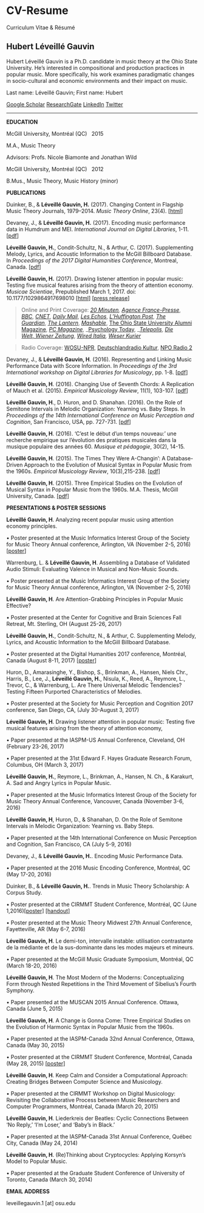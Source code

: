 # CV-Resume
Curriculum Vitae &amp; Résumé


Hubert Léveillé Gauvin
----------------------

Hubert Léveillé Gauvin is a Ph.D. candidate in music theory at the Ohio State University. He’s interested in compositional and production practices in popular music. More specifically, his work examines paradigmatic changes in socio-cultural and economic environments and their impact on music.

Last name: Léveillé Gauvin; First name: Hubert

[Google Scholar](https://goo.gl/Q5D8KA) [ResearchGate](https://www.researchgate.net/profile/Hubert_Leveille_Gauvin) [LinkedIn](https://www.linkedin.com/notifications/) [Twitter](https://twitter.com/hleveillegauvin)

* * *

**EDUCATION**

McGill University, Montréal (QC)    2015

M.A., Music Theory

Advisors: Profs. Nicole Biamonte and Jonathan Wild

McGill University, Montréal (QC)    2012

B.Mus., Music Theory, Music History (minor)

**PUBLICATIONS**

Duinker, B., & **Léveillé Gauvin, H.** (2017). Changing Content in Flagship Music Theory Journals, 1979–2014. _Music Theory Online_, 23(4). \[[html](http://mtosmt.org/issues/mto.17.23.4/mto.17.23.4.duinker.html)\]

Devaney, J., & **Léveillé Gauvin, H.** (2017). Encoding music performance data in Humdrum and MEI. _International Journal on Digital Libraries_, 1-11. \[[pdf](https://link.springer.com/content/pdf/10.1007%2Fs00799-017-0229-3.pdf)\]

**Léveillé Gauvin, H.**, Condit-Schultz, N., & Arthur, C. (2017). Supplementing Melody, Lyrics, and Acoustic Information to the McGill Billboard Database. In _Proceedings of the 2017 Digital Humanities Conference_, Montreal, Canada. \[[pdf](https://dh2017.adho.org/abstracts/265/265.pdf)\]

**Léveillé Gauvin, H.** (2017). Drawing listener attention in popular music: Testing five musical features arising from the theory of attention economy. _Musicae Scientiae_, Prepublished March 1, 2017. doi: 10.1177/1029864917698010 \[[html](http://journals.sagepub.com/doi/pdf/10.1177/1029864917698010)\] \[[press release](https://news.osu.edu/news/2017/04/04/streaming-attention/)\]

>Online and Print Coverage: _[20 Minuten](http://www.20min.ch/entertainment/musik/story/Streaming-Portale-veraendern-die-Musik-21501360), [Agence France-Presse](https://www.yahoo.com/news/streaming-booms-songs-getting-faster-study-175455399.html)_, [_BBC_](http://www.bbc.com/news/entertainment-arts-41500692), [_CNET_](http://www.cnet.de/88169533/so-haben-musikstreaming-dienste-die-pop-musik-veraendert ), [_Daily Mail_](http://www.dailymail.co.uk/sciencetech/article-4382802/Music-streaming-killed-80s-ballad.html ), [_Les Echos_](http://www.lesechos.fr/tech-medias/medias/0211950807195-comment-le-streaming-a-tue-les-intros-instrumentales-2078538.php#xtor=CS1-31#yoUUrEiMzgr78sQP.01), [_L’Huffington Post_](http://www.huffingtonpost.it/enzo-mazza/nellera-dello-streaming-le-canzoni-si-accorciano ), [_The Guardian_](https://www.theguardian.com/music/shortcuts/2017/oct/04/spotify-song-intro-streaming-arctic-monkeys-led-zeppelin), [_The Lantern_](http://thelantern.com/2017/04/ohio-state-researcher-discovers-technology-advancements-shorten-pop-music/), [_Mashable_](http://mashable.com/2017/04/06/streaming-instrumental-intros-shorter-attention-study/#6AHlHhpMLaqq), [The Ohio State University Alumni Magazine](https://musiccog.ohio-state.edu/home/data/_uploaded/file/UM_CONT_AlumMagazine_Fall17_0053623_12_upfront.pdf), [_PC Magazine_](http://www.pcmag.com/news/353018/study-music-streaming-services-are-killing-instrumental-int), _[Psychology Today](http://www.psychologytoday.com/blog/the-athletes-way/201704/pop-music-shows-our-attention-spans-are-getting-shorter ), _[_Telepolis_](http://www.heise.de/tp/features/Faster-Pussycat-Play-Play-3679311.html), [_Die Welt, Wiener Zeitung_](http://www.wienerzeitung.at/themen_channel/musik/pop_rock_jazz/936558_Schneller-greller-kuerzer.html), _[Wired Italia](https://www.wired.it/play/musica/2017/05/22/streaming-composizione-canzone-pop/), [Weser Kurier](https://www.weser-kurier.de/deutschland-welt/deutschland-welt-wirtschaft_artikel,-das-intro-ist-am-ende-_arid,1669647.html)_

>Radio Coverage: [WOSU-NPR](http://radio.wosu.org/post/tech-tuesday-music-shadow-brokers-burger-king), [Deutschlandradio Kultur](http://www.deutschlandradiokultur.de/songintros-schneller-zum-hoehepunkt.2177.de.html?dram:article_id=384203), [NPO Radio 2](http://www.nporadio2.nl/deehboshow/gemist/video/4775/liedintro-s-werden-78-korter-waarom)

Devaney, J., & **Léveillé Gauvin, H**. (2016). Representing and Linking Music Performance Data with Score Information. In _Proceedings of the 3rd International_ _workshop_ _on Digital Libraries for Musicology_, pp. 1-8. \[[pdf](http://musiccog.ohio-state.edu/home/data/_uploaded/pdf/p1-devaney.pdf)\]

**Léveillé Gauvin, H**. (2016). Changing Use of Seventh Chords: A Replication of Mauch et al. (2015). _Empirical Musicology Review_, 11(1), 103-107. [\[](../data/_uploaded/pdf/Leveille%20Gauvin_EMR_2016.pdf)[pdf](../data/_uploaded/pdf/Leveille%20Gauvin_EMR_2016.pdf)\]

**Léveillé Gauvin, H**., D. Huron, and D. Shanahan. (2016). On the Role of Semitone Intervals in Melodic Organization: Yearning vs. Baby Steps. In _Proceedings of the 14th International Conference on Music Perception and Cognition_, San Francisco, USA, pp. 727-731. \[[pdf](http://musiccog.ohio-state.edu/home/data/_uploaded/pdf/LeveilleGauvin_ICMPC14_Proceedings.pdf)\]

**Léveillé Gauvin, H**. (2016). ‘C’est le début d’un temps nouveau:’ une recherche empirique sur l’évolution des pratiques musicales dans la musique populaire des années 60. _Musique et pédagogie_, 30(2), 14-15.

**Léveillé Gauvin, H**. (2015). The Times They Were A-Changin’: A Database-Driven Approach to the Evolution of Musical Syntax in Popular Music from the 1960s. _Empirical Musicology Review_, 10(3),215-238. [\[pdf\]](http://emusicology.org/article/view/4467/4150)

**Léveillé Gauvin, H**. (2015). Three Empirical Studies on the Evolution of Musical Syntax in Popular Music from the 1960s. M.A. Thesis, McGill University, Canada. [\[pdf\]](http://digitool.library.mcgill.ca/thesisfile135460.pdf)

**PRESENTATIONS & POSTER SESSIONS**

**Léveillé Gauvin, H**. Analyzing recent popular music using attention economy principles.

•  Poster presented at the Music Informatics Interest Group of the Society for Music Theory Annual conference, Arlington, VA (November 2-5, 2016) \[[poster](https://musiccog.ohio-state.edu/home/data/_uploaded/pdf/HLG_smt2017_poster.pdf)\]

Warrenburg, L. & **Léveillé Gauvin, H**. Assembling a Database of Validated Audio Stimuli: Evaluating Valence in Musical and Non-Music Sounds.

•  Poster presented at the Music Informatics Interest Group of the Society for Music Theory Annual conference, Arlington, VA (November 2-5, 2016)

**Léveillé Gauvin, H**. Are Attention-Grabbing Principles in Popular Music Effective?

•  Poster presented at the Center for Cognitive and Brain Sciences Fall Retreat, Mt. Sterling, OH (August 25-26, 2017)

**Léveillé Gauvin, H.**, Condit-Schultz, N., & Arthur, C. Supplementing Melody, Lyrics, and Acoustic Information to the McGill Billboard Database.

•  Poster presented at the Digital Humanities 2017 conference, Montréal, Canada (August 8-11, 2017) \[[poster](https://musiccog.ohio-state.edu/home/data/_uploaded/file/LeveilleGauvin-ConditSchultz-Arthur_DH2017_ID265.pdf)\]

Huron, D., Amarasinghe, Y., Bishop, S., Brinkman, A., Hansen, Niels Chr., Harris, B., Lee, J., **Léveillé Gauvin, H.**, Nisula, K., Reed, A., Reymore, L., Trevor, C., & Warrenburg, L. Are There Universal Melodic Tendencies? Testing Fifteen Purported Characteristics of Melodies.

•  Poster presented at the Society for Music Perception and Cognition 2017 conference, San Diego, CA, (July 30-August 3, 2017)

**Léveillé Gauvin, H**. Drawing listener attention in popular music: Testing five musical features arising from the theory of attention economy,

•  Paper presented at the IASPM-US Annual Conference, Cleveland, OH (February 23-26, 2017)

•  Paper presented at the 31st Edward F. Hayes Graduate Research Forum, Columbus, OH (March 3, 2017)

**Léveillé Gauvin, H.**, Reymore, L., Brinkman, A., Hansen, N. Ch., & Karakurt, A. Sad and Angry Lyrics in Popular Music.

•  Paper presented at the Music Informatics Interest Group of the Society for Music Theory Annual Conference, Vancouver, Canada (November 3-6, 2016)

**Léveillé Gauvin, H**, Huron, D., & Shanahan, D. On the Role of Semitone Intervals in Melodic Organization: Yearning vs. Baby Steps. 

•  Paper presented at the 14th International Conference on Music Perception and Cognition, San Francisco, CA (July 5-9, 2016)

Devaney, J., & **Léveillé Gauvin, H.**. Encoding Music Performance Data.

•  Paper presented at the 2016 Music Encoding Conference, Montréal, QC (May 17-20, 2016)

Duinker, B., & **Léveillé Gauvin, H.**. Trends in Music Theory Scholarship: A Corpus Study.

• Poster presented at the CIRMMT Student Conference, Montréal, QC (June 1,2016)[\[poster\]](http://musiccog.ohio-state.edu/home/data/_uploaded/image/hubert/Journal%20Corpus/MTMWposter.pdf) [\[handout\]](http://musiccog.ohio-state.edu/home/data/_uploaded/image/hubert/Journal%20Corpus/handout_docx-combined.pdf)

• Poster presented at the Music Theory Midwest 27th Annual Conference, Fayetteville, AR (May 6-7, 2016)

**Léveillé Gauvin, H**. Le demi-ton, intervalle instable: utilisation contrastante de la médiante et de la sus-dominante dans les modes majeurs et mineurs.

•  Paper presented at the McGill Music Graduate Symposium, Montréal, QC (March 18-20, 2016)

**Léveillé Gauvin, H**. The Most Modern of the Moderns: Conceptualizing Form through Nested Repetitions in the Third Movement of Sibelius’s Fourth Symphony.

•  Paper presented at the MUSCAN 2015 Annual Conference. Ottawa, Canada (June 5, 2015)

**Léveillé Gauvin, H**. A Change is Gonna Come: Three Empirical Studies on the Evolution of Harmonic Syntax in Popular Music from the 1960s.

•  Paper presented at the IASPM-Canada 32nd Annual Conference, Ottawa, Canada (May 30, 2015)

•  Poster presented at the CIRMMT Student Conference, Montréal, Canada (May 28, 2015) [\[poster\]](http://musiccog.ohio-state.edu/home/data/_uploaded/image/hubert/HubertLeveilleGauvin_CIRMMTPOSTER.pdf)

**Léveillé Gauvin, H**. Keep Calm and Consider a Computational Approach: Creating Bridges Between Computer Science and Musicology.

•  Paper presented at the CIRMMT Workshop on Digital Musicology: Revisiting the Collaborative Process between Music Researchers and Computer Programmers, Montréal, Canada (March 20, 2015)

**Léveillé Gauvin, H**. Liederkreis der Beatles: Cyclic Connections Between ‘No Reply,’ ‘I’m Loser,’ and ‘Baby’s in Black.’

•  Paper presented at the IASPM-Canada 31st Annual Conference, Québec City, Canada (May 24, 2014)

**Léveillé Gauvin, H**. (Re)Thinking about Cryptocycles: Applying Korsyn’s Model to Popular Music.

•  Paper presented at the Graduate Student Conference of University of Toronto, Canada (March 30, 2014) 

**EMAIL ADDRESS**

leveillegauvin.1 \[at\] osu.edu
